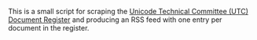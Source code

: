 This is a small script for scraping the [Unicode Technical Committee (UTC) Document Register](https://www.unicode.org/L2/L-curdoc.htm)
and producing an RSS feed with one entry per document in the register.

